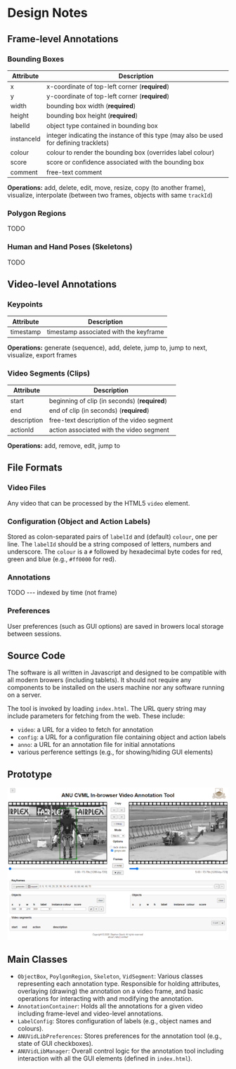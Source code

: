 # Design Notes

## Frame-level Annotations

### Bounding Boxes

| Attribute | Description |
|-----------|-------------|
| x         | x-coordinate of top-left corner (**required**) |
| y         | y-coordinate of top-left corner (**required**) |
| width     | bounding box width (**required**) |
| height    | bounding box height (**required**) |
| labelId   | object type contained in bounding box |
| instanceId | integer indicating the instance of this type (may also be used for defining tracklets) |
| colour    | colour to render the bounding box (overrides label colour) |
| score     | score or confidence associated with the bounding box |
| comment   | free-text comment |

**Operations:** add, delete, edit, move, resize, copy (to another frame), visualize, interpolate (between two frames, objects with same `trackId`)

### Polygon Regions

TODO

### Human and Hand Poses (Skeletons)

TODO

## Video-level Annotations

### Keypoints

| Attribute | Description |
|-----------|-------------|
| timestamp | timestamp associated with the keyframe |

**Operations:** generate (sequence), add, delete, jump to, jump to next, visualize, export frames

### Video Segments (Clips)

| Attribute | Description |
|-----------|-------------|
| start     | beginning of clip (in seconds) (**required**) |
| end       | end of clip (in seconds) (**required**) |
| description | free-text description of the video segment |
| actionId  | action associated with the video segment |

**Operations:** add, remove, edit, jump to

## File Formats

### Video Files

Any video that can be processed by the HTML5 `video` element.

### Configuration (Object and Action Labels)

Stored as colon-separated pairs of `labelId` and (default) `colour`, one per line.
The `labelId` should be a string composed of letters, numbers and underscore.
The `colour` is a `#` followed by hexadecimal byte codes for red, green and blue (e.g., `#ff0000` for red).

### Annotations

TODO --- indexed by time (not frame)

### Preferences

User preferences (such as GUI options) are saved in browers local storage between sessions.

## Source Code

The software is all written in Javascript and designed to be compatible with all modern browers (including tablets).
It should not require any components to be installed on the users machine nor any software running on a server.

The tool is invoked by loading `index.html`. The URL query string may include parameters for fetching from the web. These include:
* `video`: a URL for a video to fetch for annotation
* `config`: a URL for a configuration file containing object and action labels
* `anno`: a URL for an annotation file for initial annotations
* various perference settings (e.g., for showing/hiding GUI elements)

## Prototype

![prototype](prototype.png)

## Main Classes

* `ObjectBox`, `PoylgonRegion`, `Skeleton`, `VidSegment`: Various classes representing each annotation type. Responsible for holding attributes, overlaying (drawing) the annotation on a video frame, and basic operations for interacting with and modifying the annotation.
* `AnnotationContainer`: Holds all the annotations for a given video including frame-level and video-level annotations.
* `LabelConfig`: Stores configuration of labels (e.g., object names and colours).
* `ANUVidLibPreferences`: Stores preferences for the annotation tool (e.g., state of GUI checkboxes).
* `ANUVidLibManager`: Overall control logic for the annotation tool including interaction with all the GUI elements (defined in `index.html`).
